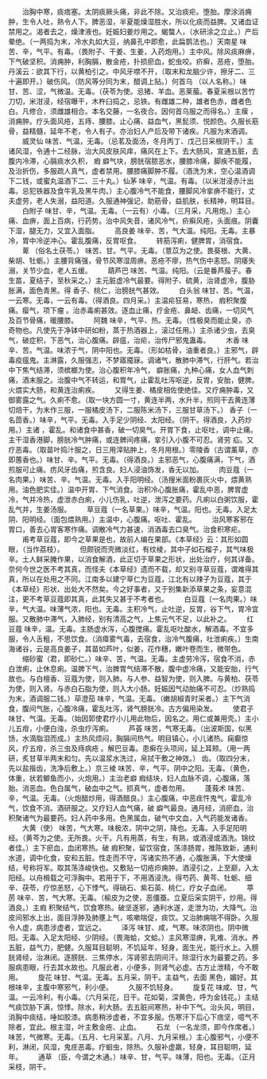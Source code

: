 <!-- { "loadSidebar": true } -->
　　治胸中寒，痰痞塞。太阴痰厥头痛，非此不除。又治痰疟。堕胎。摩涂消痈肿，生令人吐，熟令人下。脾恶湿，半夏能燥湿胜水，所以化痰而益脾。又诸血证禁用之。渴者去之，燥津液也。妊娠妇姜炒用之。蝎螫人，（水研涂之立止。）产后晕绝。（一两捣为末，冷水丸如大豆，纳鼻孔中即愈，此扁鹊法也。）天南星 味苦、辛，气平。有毒。（畏附子、干姜、生姜，入药炮用。）主中风。除风痰麻痹，下气破坚积。消痈肿，利胸膈，散金疮，扑损瘀血，蛇虫咬。疥癣，恶疮，堕胎。丹溪云：欲其下行，以黄柏引之。中风牙噤不开，（取末和龙脑少许，擦牙二、三十遍即开。）破伤风。（防风等分同为末，醋调上贴。）何首乌 （以人名称。）味甘、苦、涩，气微温。无毒。（茯苓为使。忌猪、羊血。恶莱菔。春夏采根以苦竹刀切，米泔浸，经宿曝干，木杵臼捣之，忌铁。有雌雄二种，雄者色赤，雌者色白。凡修合，须雌雄相合。本名交藤，一名夜合。因何首乌服之而得名。）主瘰 ，消痈肿。疗头面风疮，五痔、腰膝。止心痛、益血气，黑髭须、悦颜色。久服长筋骨，益精髓，延年不老，令人有子。亦治妇人产后及带下诸疾。凡服为末酒调。
　　威灵仙 味苦、气温，无毒。（忌茗及面汤，冬月丙丁、戊己日采根阴干。）主诸风湿，令通十二经脉，治大风皮肤风痒，痛风在上下。去大肠风，宣通五脏，去腹内冷滞，心膈痰水久积， 瘕 癖气块，膀胱宿脓恶水，腰膝冷痛，脚疾不能履，及治折伤，多服疏人真气，虚者禁用。腰膝痛脚肿不履。（酒洗为末，空心温酒调下二钱，或蜜丸温酒下二、三十丸。）仙茅 味辛，气温。有毒。（以米泔浸赤汁出毒。忌犯铁器及食牛乳及黑牛肉。）主心腹冷气不能食，腰脚风冷挛痹不能行，丈夫虚劳，老人失溺，益阳道。久服通神强记，助筋骨，益肌肤，长精神，明耳目。
　　白附子 味甘、辛，气温。无毒。（一云有）小毒。（三月采，凡用炮。）主心痛、血痹，面上百病，行药势。治中风失音，诸风冷气，疥癣风疮，头面痕。阴囊下湿，腿无力，又宜入面脂。
　　高良姜 味辛、苦，气大温。纯阳。无毒。主暴冷，胃中冷逆冲心。霍乱腹痛，反胃呕食。
　　转筋泻痢，健脾胃，消宿食。
　　萆  （俗名土茯苓。） 味苦、甘。气平。无毒。（薏苡为之使。畏葵根、大黄、柴胡、牡蛎。）主腰背痛强，骨节风寒湿周痹。恶疮不瘳，热气伤中恚怒。阴痿失溺，关节少血，老人五缓。
　　葫芦巴 味苦、气温。纯阳。（云是番芦菔子。春生苗，夏结子，至秋采之。）主元脏虚冷气最要。得附子、硫黄，治肾虚冷，腹胁胀满，面色青黑。得 香子、桃仁，治膀胱气甚效。
　　白头翁 味甘、苦。气温，一云寒。无毒，一云有毒。（得酒良。四月采。）主温疟狂易，寒热， 瘕积聚腹痛。瘿气，项下瘤 。治赤毒痢甚效。逐血止痛，疗金疮、鼻衄、齿痛，一切风气及百节骨痛，暖腰膝。
　　阿魏 味辛，气平、热。无毒。（性极臭而能止臭，亦奇物也。凡使先于净钵中研如粉，蒸于热酒器上，滚过任用。）主杀诸少虫，去臭气，破症积，下恶气，治心腹痛。辟瘟，治疟，治传尸邪鬼蛊毒。
　　木香 味辛、苦。气温。味浓于气，阴中阳也。无毒。（形如枯骨，油重者良。）主邪气，辟毒疫瘟鬼。主淋露，久服强志，不梦寤魇寐。调诸气，散肺中滞气，行肝气。若治中下焦气结滞，须槟榔为使。治心腹积年冷气， 癖胀痛，九种心痛，女人血气刺痛，酒末服之。治腹中气不转运，和胃气，止霍乱吐泻呕逆，反胃，安胎，健脾。火煨实大肠，和黄连治痢疾。
　　又得生姜、橘皮相佐使绝佳。又疗痈肿毒，又御雾露之气。久痢不愈。（取一块方圆一寸，黄连半两，水升半，煎同干去黄连薄切焙干，为末作三服，一服橘皮汤下，二服陈米汤下，三服甘草汤下。） 香子（一名茴香。）味辛，气平。无毒。入手足少阴经、太阳经。（阴干。得酒良，入药炒用。）主诸 ，霍乱。和诸食中甚香，破一切臭气。开胃下食，止呕吐，调中止痛。主干湿香港脚，膀胱冷气肿痛，或连髀间疼痛，挛引入小腹不可忍。肾劳 疝。又疗恶毒。（取苗叶捣汁服之，日三用滓贴肿上，冬月用根。）零陵香（古谓薰草，亦即蕙香也。）味甘、辛。气平。无毒。（得酒良。）主邪恶气，心腹痛满，下气，酒煎服可止痛。疠风牙齿痛，煎含良。妇人浸油饰发，香无以加。
　　肉豆蔻（一名肉果。）味苦、辛。气温。无毒。入手阳明经。（汤搜米面粉裹灰火中，煨黄熟用。油色肥实佳。）温中开胃、下气消食。治积冷心腹胀痛，霍乱中恶，脾胃虚冷，气并冷热，虚泄赤白痢，小儿伤乳，吐逆，泄泻之要药。凡痢以白粥饮服，霍乱气并，生姜汤服。
　　草豆蔻（一名草果。）味辛，气温。阳也。无毒。入足太阴、阳明经。（面包煨熟用。）主温中，心腹痛。呕吐、霍乱。
　　治风寒客邪在胃口，善去心胃客寒作痛。调散冷气力甚速，消酒毒去口臭气。治食积寒疟。
　　甫考草豆蔻，即今之草果是也，故前人编在果部。《本草经》云：其形如圆眼，（当作荔枝）。
　　但颇锐而壳微淡红，有纹棱，其中子如石榴子，其气味极辛。土人鲜采腌作果，以消食解酒，此正切于草果之形状，出处治疗，何其详备。奈何今世之医不考其真，而怪夫《本草经》遗而不载，却又别寻草豆蔻，谓难得其真，所以在处用之不同。江南多以建宁草仁为豆蔻，江北有以辣子为豆蔻，其于《本草经》形状、出处大不然矣。今之好事者，又于别集新添草果之条，妄意混注，更不考草豆蔻即其真，此其失又甚于不考者也。
　　白豆蔻（一名肉果。）味辛，气大温。味薄气浓，阳也。无毒。主积冷气，止吐逆，反胃，谷下气，胃冷宜服。又散肺中滞气，入肺经，别有清高之气，上焦元气不足，以此补之。
　　红豆蔻 味辛，温。无毒。主肠虚水泻，心腹搅痛。霍乱呕吐酸水，解酒毒。不宜多服，令人舌粗，不思饮食。（消瘴雾气毒，去宿食，治冷气腹痛，吐泄痢疾。）生南海诸谷，云是高良姜子，其苗如芦叶，似姜，花作穗，嫩叶卷而生，微带色。
　　缩砂蜜（君，即砂仁。）味辛、苦，气温。无毒。主虚劳冷泻，宿食不消，赤白泄痢，止休息痢。温脾下气，治脾胃气结滞不散，腹中虚冷痛，又能安胎，行气故也。与白檀香、豆蔻为使，则入肺。与人参、益智为使，则入脾。与黄柏、茯苓为使，则入肾。与赤白石脂为使，则入大小肠。妊娠因气动胎痛不可忍。（炒熟捣为末，酒调服二钱。）荜澄茄 味辛，气温。无毒。（嫩胡椒青时采者。）主下气消食，腹间气胀，心腹冷痛，霍乱吐泻，肾气膀胱冷。古方偏用染发。
　　使君子 味甘、气温。无毒。（始因郭使君疗小儿用此物后，因名之。用仁或兼用壳。）主小儿五疳，小便白浊，杀虫疗泻痢。
　　芦荟 味苦，气寒无毒。（出波斯国，似黑饧，水滴脂泪而成。）主热风烦闷，胸膈间热气。明目镇心，小儿诸热。痫癫惊风，疗五疳，杀三虫及痔病疮 。解巴豆毒。患癣在头项间，延上耳颊。（用一两研，炙甘草半两末和匀。先以温浆水洗过，帛拭干敷之神效。） 齿。（取四分末，先以盐揩齿，洗净后敷上。）京三棱 味苦、辛，气平。阴中之阳。无毒。（黄色，体重，状若鲫鱼而小，火炮用。）主治老癖 瘕结块，妇人血脉不调，心腹痛，落胎。消恶血。色白属气，破血中之气。损真气，虚者勿用。
　　蓬莪术 味苦、辛，气温。无毒。（火炮醋炒用，得酒醋良。）主心腹痛，中恶疰忤鬼气，霍乱冷气，饮食不消。酒研服之。又疗妇人血气痛，破 癖气最良。通月经，消瘀血，治积聚诸气为最要药。妇人药中多用。色黑属血，破气中文血，入气药能发诸香。
　　大黄（使） 味苦，气大寒。味极浓，阴中之阴，降也。无毒。入手足阳明经。（黄芩为之使。无所畏。火干。凡有用蒸，有生，有熟，或酒浸或酒洗。锦纹者佳。）主下瘀血，血闭寒热。破 瘕积聚，留饮宿食，荡涤肠胃，推陈致新，通利水道，调中化食，安和五脏。性走而不守，泻诸实热不通，心腹胀满，下大使燥结，号称将军。取其荡涤峻快也。又敷贴一切疮疖痈肿。酒浸引之，上至巅，入太阳经。以舟楫载之可浮胸中。若用于下，不用酒浸洗。得芍药、黄芩、牡蛎、细辛、茯苓，疗惊恙怒，心下悸气。得硝石、紫石英、桃仁，疗女子血闭。
　　葶苈 味辛、苦，气大寒。无毒。（榆皮为之使，恶僵蚕。立夏后采实阴干，炒用。得酒良。）主瘕 积聚结气，饮食寒热。破坚遂邪，通利水遂，走泄为功，大降气。治皮间邪水上出，面目浮肿及肺壅上气，咳嗽喘促，痰饮。又治肺痈喘不得卧。久服令人虚，病患涉虚者，宜远之。
　　泽泻 味甘、咸，气寒。味浓阴也。阴中微阳。无毒。入足太阳经、少阴经。（畏海蛤，文蛤。）主风寒湿痹，乳难、消水。养五脏，益气力，肥健。久服耳目聪明，不饥延年，轻身，面生光，能行水上。入膀胱肾经，治淋闭。逐膀胱、三焦停水，泻肾邪去阴间汗。除湿行水为最要之药。多服病患眼，行去其水故也。凡服此者，小便多，则肾气必虚。古方止泄精，今不敢用。
　　旋花 味甘、气温。无毒。五月采，阴干。主益气，去面 黑色，媚好。其根味辛，主腹中寒邪气，利小便。
　　久服不饥轻身。
　　旋复花 味咸、甘，气温。一云冷利，有小毒。（六月采花，日干。花如菊，深黄色，呼为金钱花。）主结气痰饮胁下满，惊悸。除水，利大肠。去五脏间寒热，补中下气。治头风，明目，消胸中痰结，唾如胶漆。病患稍涉虚者，不宜多服。伤寒汗下后心下痞坚，噫气不除者，宜此。根主湿，叶主敷金疮、止血。
　　石龙  （一名龙须，即今作席者。）味苦，气微寒。无毒。（五月、七月采茎。八月、九月采根。）主心腹邪气，小便不利，淋闭，风湿，鬼疰恶毒。疗蛔虫，除热。久服补虚羸，轻身，耳目聪明，延年。
　　通草 （臣，今谓之木通。）味辛、甘，气平。味薄，阳也。无毒。（正月采枝，阴干。
